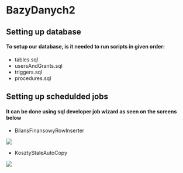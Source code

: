 # BazyDanych2

## Setting up database
#### To setup our database, is it needed to run scripts in given order:

* tables.sql
* usersAndGrants.sql
* triggers.sql
* procedures.sql

## Setting up schedulded jobs

#### It can be done using sql developer job wizard as seen on the screens below

* BilansFinansowyRowInserter
<img src="https://imgur.com/q7473Yr.png">

* KosztyStaleAutoCopy
<img src="https://imgur.com/EkXDp63.png">

